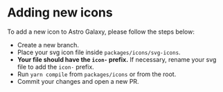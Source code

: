 # Adding new icons

To add a new icon to Astro Galaxy, please follow the steps below:

- Create a new branch.
- Place your svg icon file inside `packages/icons/svg-icons`.
- **Your file should have the `icon-` prefix.** If necessary, rename your svg file to add the `icon-` prefix.
- Run `yarn compile` from `packages/icons` or from the root.
- Commit your changes and open a new PR.
